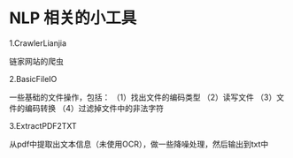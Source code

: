 
# NLP 相关的小工具

1.CrawlerLianjia

链家网站的爬虫


2.BasicFileIO

一些基础的文件操作，包括：
（1）找出文件的编码类型
（2）读写文件
（3）文件的编码转换
（4）过滤掉文件中的非法字符

3.ExtractPDF2TXT

从pdf中提取出文本信息（未使用OCR），做一些降噪处理，然后输出到txt中



